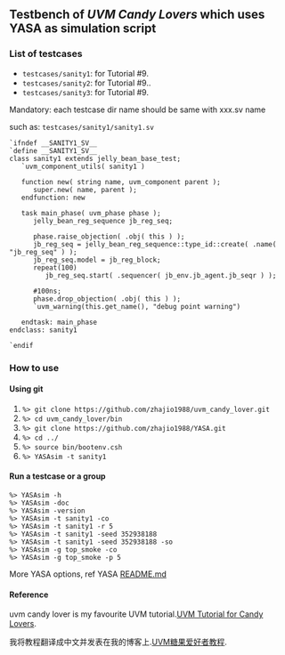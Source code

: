 ## Testbench of *UVM Candy Lovers* which uses YASA as simulation script

### List of testcases
- `testcases/sanity1`: for Tutorial #9.
- `testcases/sanity2`: for Tutorial #9..
- `testcases/sanity3`: for Tutorial #9.

Mandatory: each testcase dir name should be same with xxx.sv name

such as: `testcases/sanity1/sanity1.sv`

```
`ifndef __SANITY1_SV__
`define __SANITY1_SV__
class sanity1 extends jelly_bean_base_test;
   `uvm_component_utils( sanity1 )

   function new( string name, uvm_component parent );
      super.new( name, parent );
   endfunction: new

   task main_phase( uvm_phase phase );
      jelly_bean_reg_sequence jb_reg_seq;

      phase.raise_objection( .obj( this ) );
      jb_reg_seq = jelly_bean_reg_sequence::type_id::create( .name( "jb_reg_seq" ) );
      jb_reg_seq.model = jb_reg_block;
      repeat(100)
         jb_reg_seq.start( .sequencer( jb_env.jb_agent.jb_seqr ) );
      
      #100ns;
      phase.drop_objection( .obj( this ) );
      `uvm_warning(this.get_name(), "debug point warning")
      
   endtask: main_phase
endclass: sanity1

`endif
```
### How to use
#### Using git
1. `%> git clone https://github.com/zhajio1988/uvm_candy_lover.git`
2. `%> cd uvm_candy_lover/bin`
3. `%> git clone https://github.com/zhajio1988/YASA.git`
4. `%> cd ../`
5. `%> source bin/bootenv.csh`
6. `%> YASAsim -t sanity1`

#### Run a testcase or a group
```
%> YASAsim -h    
%> YASAsim -doc 
%> YASAsim -version
%> YASAsim -t sanity1 -co
%> YASAsim -t sanity1 -r 5 
%> YASAsim -t sanity1 -seed 352938188
%> YASAsim -t sanity1 -seed 352938188 -so
%> YASAsim -g top_smoke -co
%> YASAsim -g top_smoke -p 5
```
More YASA options, ref YASA [README.md](https://github.com/zhajio1988/YASA/blob/master/README.md)
    
#### Reference
uvm candy lover is my favourite UVM tutorial.[UVM Tutorial for Candy Lovers](http://cluelogic.com/).

我将教程翻译成中文并发表在我的博客上.[UVM糖果爱好者教程](https://blog.csdn.net/zhajio/column/info/20484).
